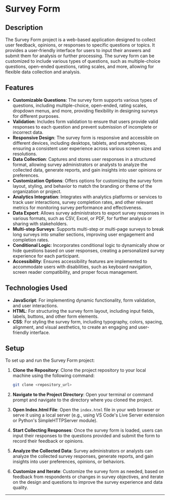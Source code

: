 # Survey Form

## Description

The Survey Form project is a web-based application designed to collect user feedback, opinions, or responses to specific questions or topics. It provides a user-friendly interface for users to input their answers and submit them for analysis or further processing. The survey form can be customized to include various types of questions, such as multiple-choice questions, open-ended questions, rating scales, and more, allowing for flexible data collection and analysis.

## Features

- **Customizable Questions**: The survey form supports various types of questions, including multiple-choice, open-ended, rating scales, dropdown menus, and more, providing flexibility in designing surveys for different purposes.
- **Validation**: Includes form validation to ensure that users provide valid responses to each question and prevent submission of incomplete or incorrect data.
- **Responsive Design**: The survey form is responsive and accessible on different devices, including desktops, tablets, and smartphones, ensuring a consistent user experience across various screen sizes and resolutions.
- **Data Collection**: Captures and stores user responses in a structured format, allowing survey administrators or analysts to analyze the collected data, generate reports, and gain insights into user opinions or preferences.
- **Customization Options**: Offers options for customizing the survey form layout, styling, and behavior to match the branding or theme of the organization or project.
- **Analytics Integration**: Integrates with analytics platforms or services to track user interactions, survey completion rates, and other relevant metrics for monitoring survey performance and effectiveness.
- **Data Export**: Allows survey administrators to export survey responses in various formats, such as CSV, Excel, or PDF, for further analysis or sharing with stakeholders.
- **Multi-step Surveys**: Supports multi-step or multi-page surveys to break long surveys into smaller sections, improving user engagement and completion rates.
- **Conditional Logic**: Incorporates conditional logic to dynamically show or hide questions based on user responses, creating a personalized survey experience for each participant.
- **Accessibility**: Ensures accessibility features are implemented to accommodate users with disabilities, such as keyboard navigation, screen reader compatibility, and proper focus management.

## Technologies Used

- **JavaScript**: For implementing dynamic functionality, form validation, and user interactions.
- **HTML**: For structuring the survey form layout, including input fields, labels, buttons, and other form elements.
- **CSS**: For styling the survey form, including typography, colors, spacing, alignment, and visual aesthetics, to create an engaging and user-friendly interface.

## Setup

To set up and run the Survey Form project:

1. **Clone the Repository**: Clone the project repository to your local machine using the following command:

   ```bash
   git clone <repository_url>
   ```

2. **Navigate to the Project Directory**: Open your terminal or command prompt and navigate to the directory where you cloned the project.

3. **Open Index.html File**: Open the `index.html` file in your web browser or serve it using a local server (e.g., using VS Code's Live Server extension or Python's SimpleHTTPServer module).

4. **Start Collecting Responses**: Once the survey form is loaded, users can input their responses to the questions provided and submit the form to record their feedback or opinions.

5. **Analyze the Collected Data**: Survey administrators or analysts can analyze the collected survey responses, generate reports, and gain insights into user preferences, opinions, or behaviors.

6. **Customize and Iterate**: Customize the survey form as needed, based on feedback from respondents or changes in survey objectives, and iterate on the design and questions to improve the survey experience and data quality.

---
